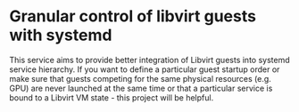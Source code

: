 # Granular control of libvirt guests with systemd

This service aims to provide better integration of Libvirt guests into systemd
service hierarchy. If you want to define a particular guest startup order or
make sure that guests competing for the same physical resources (e.g. GPU) are
never launched at the same time or that a particular service is bound to a
Libvirt VM state - this project will be helpful.
